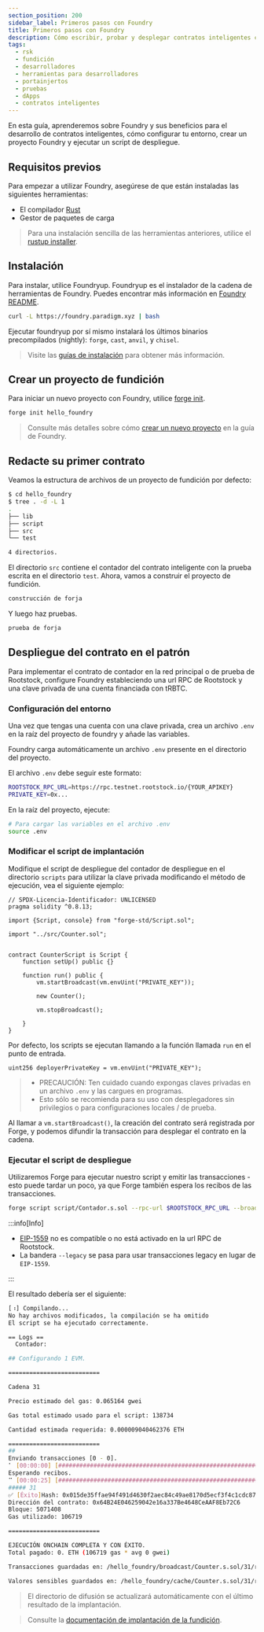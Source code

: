 ```yaml
---
section_position: 200
sidebar_label: Primeros pasos con Foundry
title: Primeros pasos con Foundry
description: Cómo escribir, probar y desplegar contratos inteligentes con Foundry
tags:
  - rsk
  - fundición
  - desarrolladores
  - herramientas para desarrolladores
  - portainjertos
  - pruebas
  - dApps
  - contratos inteligentes
---
```


En esta guía, aprenderemos sobre Foundry y sus beneficios para el desarrollo de contratos inteligentes, cómo configurar tu entorno, crear un proyecto Foundry y ejecutar un script de despliegue.

## Requisitos previos

Para empezar a utilizar Foundry, asegúrese de que están instaladas las siguientes herramientas:

- El compilador [Rust](https://rust-lang.org/)
- Gestor de paquetes de carga

> Para una instalación sencilla de las herramientas anteriores, utilice el [rustup installer](https://rustup.rs).

## Instalación

Para instalar, utilice Foundryup. Foundryup es el instalador de la cadena de herramientas de Foundry. Puedes encontrar más información en [Foundry README](https://github.com/foundry-rs/foundry/blob/master/foundryup/README.md).

```bash
curl -L https://foundry.paradigm.xyz | bash
```

Ejecutar foundryup por sí mismo instalará los últimos binarios precompilados (nightly): `forge`, `cast`, `anvil`, y `chisel`.

> Visite las [guías de instalación](https://book.getfoundry.sh/getting-started/installation) para obtener más información.

## Crear un proyecto de fundición

Para iniciar un nuevo proyecto con Foundry, utilice [forge init](https://book.getfoundry.sh/reference/forge/forge-init.html).

```bash
forge init hello_foundry
```

> Consulte más detalles sobre cómo [crear un nuevo proyecto](https://book.getfoundry.sh/projects/creating-a-new-project) en la guía de Foundry.

## Redacte su primer contrato

Veamos la estructura de archivos de un proyecto de fundición por defecto:

```bash
$ cd hello_foundry
$ tree . -d -L 1
.
├── lib
├── script
├── src
└── test

4 directorios.
```

El directorio `src` contiene el contador del contrato inteligente con la prueba escrita en el directorio `test`. Ahora, vamos a construir el proyecto de fundición.

```bash
construcción de forja
```

Y luego haz pruebas.

```bash
prueba de forja
```

## Despliegue del contrato en el patrón

Para implementar el contrato de contador en la red principal o de prueba de Rootstock, configure Foundry estableciendo una url RPC de Rootstock y una clave privada de una cuenta financiada con tRBTC.

### Configuración del entorno

Una vez que tengas una cuenta con una clave privada, crea un archivo `.env` en la raíz del proyecto de foundry y añade las variables.

Foundry carga automáticamente un archivo `.env` presente en el directorio del proyecto.

El archivo `.env` debe seguir este formato:

```bash
ROOTSTOCK_RPC_URL=https://rpc.testnet.rootstock.io/{YOUR_APIKEY}
PRIVATE_KEY=0x...
```

En la raíz del proyecto, ejecute:

```bash
# Para cargar las variables en el archivo .env
source .env
```

### Modificar el script de implantación

Modifique el script de despliegue del contador de despliegue en el directorio `scripts` para utilizar la clave privada modificando el método de ejecución, vea el siguiente ejemplo:

```solidity
// SPDX-Licencia-Identificador: UNLICENSED
pragma solidity ^0.8.13;

import {Script, console} from "forge-std/Script.sol";

import "../src/Counter.sol";


contract CounterScript is Script {
    function setUp() public {}

    function run() public {
        vm.startBroadcast(vm.envUint("PRIVATE_KEY"));

        new Counter();

        vm.stopBroadcast();

    }
}

```

Por defecto, los scripts se ejecutan llamando a la función llamada `run` en el punto de entrada.

```solidity
uint256 deployerPrivateKey = vm.envUint("PRIVATE_KEY");
```

> - PRECAUCIÓN: Ten cuidado cuando expongas claves privadas en un archivo `.env` y las cargues en programas.
> - Esto sólo se recomienda para su uso con desplegadores sin privilegios o para configuraciones locales / de prueba.

Al llamar a `vm.startBroadcast()`, la creación del contrato será registrada por Forge, y podemos difundir la transacción para desplegar el contrato en la cadena.

### Ejecutar el script de despliegue

Utilizaremos Forge para ejecutar nuestro script y emitir las transacciones - esto puede tardar un poco, ya que Forge también espera los recibos de las transacciones.

```bash
forge script script/Contador.s.sol --rpc-url $ROOTSTOCK_RPC_URL --broadcast --legacy
```

:::info\[Info]

- [EIP-1559](https://github.com/ethereum/EIPs/blob/master/EIPS/eip-1559.md) no es compatible o no está activado en la url RPC de Rootstock.
- La bandera `--legacy` se pasa para usar transacciones legacy en lugar de `EIP-1559`.

:::

El resultado debería ser el siguiente:

```bash
[⠰] Compilando...
No hay archivos modificados, la compilación se ha omitido
El script se ha ejecutado correctamente.

== Logs ==
  Contador: 

## Configurando 1 EVM.

==========================

Cadena 31

Precio estimado del gas: 0.065164 gwei

Gas total estimado usado para el script: 138734

Cantidad estimada requerida: 0.000009040462376 ETH

==========================
##
Enviando transacciones [0 - 0].
⠁ [00:00:00] [###############################################################################################################################################] 1/1 txes (0.0s)##
Esperando recibos.
⠉ [00:00:25] [###########################################################################################################################################] 1/1 recibos (0.0s)
##### 31
✅ [Éxito]Hash: 0x015de35ffae94f491d4630f2aec84c49ae8170d5ecf3f4c1cdc8718bc4a00052
Dirección del contrato: 0x64B24E046259042e16a337Be4648CeAAF8Eb72C6
Bloque: 5071408
Gas utilizado: 106719

==========================

EJECUCIÓN ONCHAIN COMPLETA Y CON ÉXITO.
Total pagado: 0. ETH (106719 gas * avg 0 gwei)

Transacciones guardadas en: /hello_foundry/broadcast/Counter.s.sol/31/run-latest.json

Valores sensibles guardados en: /hello_foundry/cache/Counter.s.sol/31/run-latest.json
```

> El directorio de difusión se actualizará automáticamente con el último resultado de la implantación.

> Consulte la [documentación de implantación de la fundición](https://book.getfoundry.sh/tutorials/solidity-scripting#deploying-our-contract).
